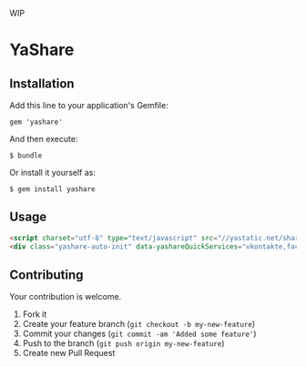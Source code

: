 WIP

# YaShare

## Installation

Add this line to your application's Gemfile:

    gem 'yashare'

And then execute:

    $ bundle

Or install it yourself as:

    $ gem install yashare

## Usage
```html
<script charset="utf-8" type="text/javascript" src="//yastatic.net/share/share.js"></script>
<div class="yashare-auto-init" data-yashareQuickServices="vkontakte,facebook,twitter,lj" data-yashareL10n="ru" data-yashareType="button"></div>
```

## Contributing

Your contribution is welcome.

1. Fork it
2. Create your feature branch (`git checkout -b my-new-feature`)
3. Commit your changes (`git commit -am 'Added some feature'`)
4. Push to the branch (`git push origin my-new-feature`)
5. Create new Pull Request
